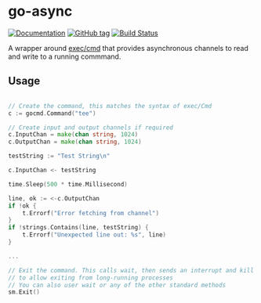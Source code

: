 # go-async

[![Documentation](https://img.shields.io/badge/docs-godoc-blue.svg)](https://godoc.org/github.com/ryankurte/go-async-cmd)
[![GitHub tag](https://img.shields.io/github/tag/ryankurte/go-async-cmd.svg)](https://github.com/ryankurte/go-async-cmd)
[![Build Status](https://travis-ci.org/ryankurte/go-async-cmd.svg?branch=master)](https://travis-ci.org/ryankurte/go-async-cmd)

A wrapper around [exec/cmd](https://golang.org/pkg/os/exec/#Command) that provides asynchronous channels to read and write to a running commmand.


## Usage

```go

// Create the command, this matches the syntax of exec/Cmd
c := gocmd.Command("tee")

// Create input and output channels if required
c.InputChan = make(chan string, 1024)
c.OutputChan = make(chan string, 1024)

testString := "Test String\n"

c.InputChan <- testString

time.Sleep(500 * time.Millisecond)

line, ok := <-c.OutputChan
if !ok {
    t.Errorf("Error fetching from channel")
}
if !strings.Contains(line, testString) {
    t.Errorf("Unexpected line out: %s", line)
}

...

// Exit the command. This calls wait, then sends an interrupt and kill at predefined intervals
// to allow exiting from long-running processes
// You can also user wait or any of the other standard methods
sm.Exit()

```